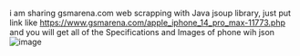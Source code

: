 i am sharing gsmarena.com web scrapping with Java jsoup library, just put link like https://www.gsmarena.com/apple_iphone_14_pro_max-11773.php
and you will get all of the Specifications and Images of phone wih json 
![image](https://user-images.githubusercontent.com/92800578/213648007-5cb015ae-7f6a-4ea5-a7d9-825f0bec057a.png)
